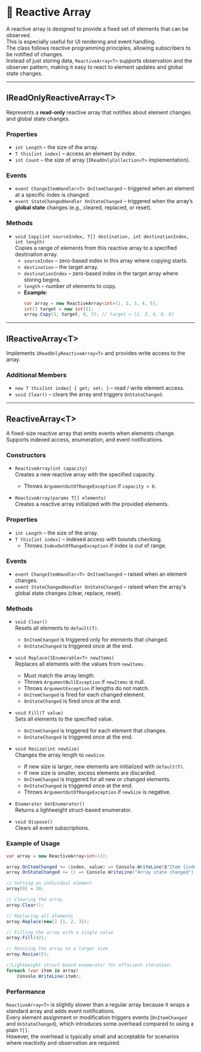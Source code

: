 # 🧩 Reactive Array

A reactive array is designed to provide a fixed set of elements that can be observed.  
This is especially useful for UI rendering and event handling.  
The class follows reactive programming principles, allowing subscribers to be notified of changes.  
Instead of just storing data, `ReactiveArray<T>` supports observation and the observer pattern, making it easy to react
to element updates and global state changes.

---

## IReadOnlyReactiveArray\<T\>

Represents a **read-only** reactive array that notifies about element changes and global state changes.

### Properties

- `int Length` – the size of the array.
- `T this[int index]` – access an element by index.
- `int Count` – the size of array (`IReadOnlyCollection<T>` implementation).

### Events

- `event ChangeItemHandler<T> OnItemChanged` – triggered when an element at a specific index is changed.
- `event StateChangedHandler OnStateChanged` – triggered when the array’s **global state** changes (e.g., cleared,
  replaced, or reset).

### Methods

- `void Copy(int sourceIndex, T[] destination, int destinationIndex, int length)`  
  Copies a range of elements from this reactive array to a specified destination array.
  - `sourceIndex` – zero-based index in this array where copying starts.
  - `destination` – the target array.
  - `destinationIndex` – zero-based index in the target array where storing begins.
  - `length` – number of elements to copy.
  - **Example**:
    ```csharp
    var array = new ReactiveArray<int>(1, 2, 3, 4, 5);
    int[] target = new int[5];
    array.Copy(1, target, 0, 3); // target = [2, 3, 4, 0, 0]
    ```
---

## IReactiveArray\<T\>

Implements `IReadOnlyReactiveArray<T>` and provides write access to the array.

### Additional Members

- `new T this[int index] { get; set; }` – read / write element access.
- `void Clear()` – clears the array and triggers `OnStateChanged`.

---

## ReactiveArray\<T\>
A fixed-size reactive array that emits events when elements change.  
Supports indexed access, enumeration, and event notifications.

### Constructors

- `ReactiveArray(int capacity)`  
  Creates a new reactive array with the specified capacity.
    - Throws `ArgumentOutOfRangeException` if `capacity < 0`.


- `ReactiveArray(params T[] elements)`  
  Creates a reactive array initialized with the provided elements.

### Properties

- `int Length` – the size of the array.
- `T this[int index]` – indexed access with bounds checking.
    - Throws `IndexOutOfRangeException` if index is out of range.

### Events

- `event ChangeItemHandler<T> OnItemChanged` – raised when an element changes.
- `event StateChangedHandler OnStateChanged` – raised when the array's global state changes (clear, replace, reset).

### Methods

- `void Clear()`  
  Resets all elements to `default(T)`.
    - `OnItemChanged` is triggered only for elements that changed.
    - `OnStateChanged` is triggered once at the end.


- `void Replace(IEnumerable<T> newItems)`  
  Replaces all elements with the values from `newItems`.
    - Must match the array length.
    - Throws `ArgumentNullException` if `newItems` is null.
    - Throws `ArgumentException` if lengths do not match.
    - `OnItemChanged` is fired for each changed element.
    - `OnStateChanged` is fired once at the end.


- `void Fill(T value)`  
  Sets all elements to the specified value.
  - `OnItemChanged` is triggered for each element that changes.
  - `OnStateChanged` is triggered once at the end.


- `void Resize(int newSize)`  
  Changes the array length to `newSize`.
  - If new size is larger, new elements are initialized with `default(T)`.
  - If new size is smaller, excess elements are discarded.
  - `OnItemChanged` is triggered for all new or changed elements.
  - `OnStateChanged` is triggered once at the end.
  - Throws `ArgumentOutOfRangeException` if `newSize` is negative.

- `Enumerator GetEnumerator()`  
  Returns a lightweight struct-based enumerator.

- `void Dispose()`  
  Clears all event subscriptions.

### Example of Usage
```csharp
var array = new ReactiveArray<int>(3);

array.OnItemChanged += (index, value) => Console.WriteLine($"Item {index} changed to {value}");
array.OnStateChanged += () => Console.WriteLine("Array state changed");

// Setting an individual element
array[0] = 10; 

// Clearing the array
array.Clear();  

// Replacing all elements
array.Replace(new[] {1, 2, 3}); 

// Filling the array with a single value
array.Fill(42); 

// Resizing the array to a larger size
array.Resize(5); 

//Lightweight struct-based enumerator for efficient iteration:
foreach (var item in array)
    Console.WriteLine(item);
```

### Performance

`ReactiveArray<T>` is slightly slower than a regular array because it wraps a standard array and adds event notifications.  
Every element assignment or modification triggers events (`OnItemChanged` and `OnStateChanged`), which introduces some overhead compared to using a plain `T[]`.  
However, the overhead is typically small and acceptable for scenarios where reactivity and observation are required.
